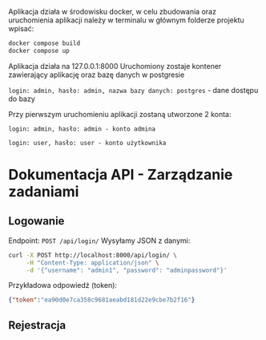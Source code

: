 Aplikacja działa w środowisku docker, w celu zbudowania oraz uruchomienia aplikacji należy w terminalu w głównym folderze projektu wpisać:

```bash
docker compose build
docker compose up
```

Aplikacja działa na 127.0.0.1:8000
Uruchomiony zostaje kontener zawierający aplikację oraz bazę danych w postgresie

  `login: admin, hasło: admin, nazwa bazy danych: postgres` - dane dostępu do bazy

Przy pierwszym uruchomieniu aplikacji zostaną utworzone 2 konta:

  `login: admin, hasło: admin - konto admina`
  
  `login: user, hasło: user - konto użytkownika`

# Dokumentacja API - Zarządzanie zadaniami

## Logowanie

Endpoint: `POST /api/login/`
Wysyłamy JSON z danymi:

```bash
curl -X POST http://localhost:8000/api/login/ \
     -H "Content-Type: application/json" \
     -d '{"username": "admin1", "password": "adminpassword"}'
```
Przykładowa odpowiedź (token):
```json
{"token":"ea90d0e7ca358c9681aeabd181d22e9cbe7b2f16"}
```

## Rejestracja


    


